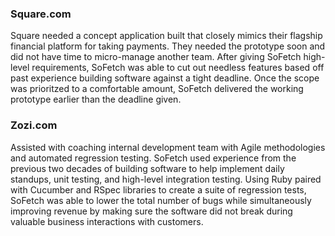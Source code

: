 ### Square.com

Square needed a concept application built that closely mimics their flagship financial platform for taking payments. They needed the prototype soon and did not have time to micro-manage another team. After giving SoFetch high-level requirements, SoFetch was able to cut out needless features based off past experience building software against a tight deadline. Once the scope was prioritzed to a comfortable amount, SoFetch delivered the working prototype earlier than the deadline given. 

### Zozi.com

Assisted with coaching internal development team with Agile methodologies and automated regression testing. SoFetch used experience from the previous two decades of building software to help implement daily standups, unit testing, and high-level integration testing. Using Ruby paired with Cucumber and RSpec libraries to create a suite of regression tests, SoFetch was able to lower the total number of bugs while simultaneously improving revenue by making sure the software did not break during valuable business interactions with customers.

